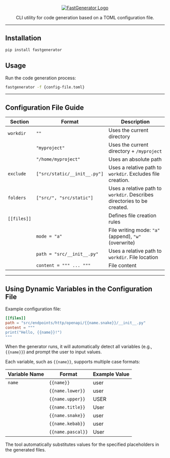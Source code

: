 <p align="center">
  <a href="https://github.com/AlexDemure/fastgenerator">
    <a href="https://ibb.co/23v8Qx04"><img src="https://i.ibb.co/23v8Qx04/Frame-1349.png" alt="FastGenerator Logo" border="0"></a>
  </a>
</p>

<p align="center">
  CLI utility for code generation based on a TOML configuration file.
</p>

---

## Installation

```sh
pip install fastgenerator
```

## Usage

Run the code generation process:

```sh
fastgenerator -f {config-file.toml}
```

---

## Configuration File Guide

| Section   | Format                      | Description                                                                |
|-----------|-----------------------------|----------------------------------------------------------------------------|
| `workdir` | `""`                        | Uses the current directory                                                |
|           | `"myproject"`                | Uses the current directory + `/myproject`                                 |
|           | `"/home/myproject"`          | Uses an absolute path                                                     |
| `exclude` | `["src/static/__init__.py"]` | Uses a relative path to `workdir`. Excludes file creation.                 |
| `folders` | `["src/", "src/static"]`     | Uses a relative path to `workdir`. Describes directories to be created.   |
| `[[files]]` |                             | Defines file creation rules                                               |
|           | `mode = "a"`                 | File writing mode: `"a"` (append), `"w"` (overwrite)                      |
|           | `path = "src/__init__.py"`   | Uses a relative path to `workdir`. File location                          |
|           | `content = """ ... """`      | File content                                                              |

---

## Using Dynamic Variables in the Configuration File

Example configuration file:

```toml
[[files]]
path = "src/endpoints/http/openapi/{{name.snake}}/__init__.py"
content = """
print("Hello, {{name}}!")
"""
```

When the generator runs, it will automatically detect all variables (e.g., `{{name}}`) and prompt the user to input values.

Each variable, such as `{{name}}`, supports multiple case formats:

| Variable Name | Format          | Example Value |
|--------------|-----------------|---------------|
| `name`       | `{{name}}`       | user          |
|              | `{{name.lower}}` | user          |
|              | `{{name.upper}}` | USER          |
|              | `{{name.title}}` | User          |
|              | `{{name.snake}}` | user          |
|              | `{{name.kebab}}` | user          |
|              | `{{name.pascal}}`| User          |

The tool automatically substitutes values for the specified placeholders in the generated files.